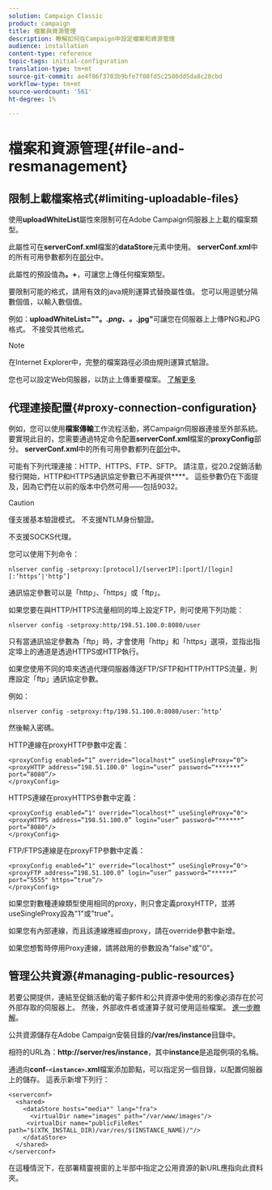 ```yaml
---
solution: Campaign Classic
product: campaign
title: 檔案與資源管理
description: 瞭解如何在Campaign中設定檔案和資源管理
audience: installation
content-type: reference
topic-tags: initial-configuration
translation-type: tm+mt
source-git-commit: ae4f86f3703b9bfe7f08fd5c2580dd5da8c28cbd
workflow-type: tm+mt
source-wordcount: '561'
ht-degree: 1%

---
```


# 檔案和資源管理{#file-and-resmanagement}

## 限制上載檔案格式{#limiting-uploadable-files}

使用&#x200B;**uploadWhiteList**&#x200B;屬性來限制可在Adobe Campaign伺服器上上載的檔案類型。

此屬性可在&#x200B;**serverConf.xml**&#x200B;檔案的&#x200B;**dataStore**&#x200B;元素中使用。 **serverConf.xml**&#x200B;中的所有可用參數都列在[部分](../../installation/using/the-server-configuration-file.md)中。

此屬性的預設值為&#x200B;**。+**，可讓您上傳任何檔案類型。

要限制可能的格式，請用有效的java規則運算式替換屬性值。 您可以用逗號分隔數個值，以輸入數個值。

例如：**uploadWhiteList=&quot;&quot;。*.png、。*.jpg&quot;**&#x200B;可讓您在伺服器上上傳PNG和JPG格式。 不接受其他格式。

>[!NOTE]
>
>在Internet Explorer中，完整的檔案路徑必須由規則運算式驗證。

您也可以設定Web伺服器，以防止上傳重要檔案。 [了解更多](web-server-configuration.md)

## 代理連接配置{#proxy-connection-configuration}

例如，您可以使用&#x200B;**檔案傳輸**&#x200B;工作流程活動，將Campaign伺服器連接至外部系統。 要實現此目的，您需要通過特定命令配置&#x200B;**serverConf.xml**&#x200B;檔案的&#x200B;**proxyConfig**&#x200B;部分。 **serverConf.xml**&#x200B;中的所有可用參數都列在[部分](../../installation/using/the-server-configuration-file.md)中。

可能有下列代理連接：HTTP、HTTPS、FTP、SFTP。 請注意，從20.2促銷活動發行開始，HTTP和HTTPS通訊協定參數已不再提供&#x200B;****。 這些參數仍在下面提及，因為它們在以前的版本中仍然可用——包括9032。

>[!CAUTION]
>
>僅支援基本驗證模式。 不支援NTLM身份驗證。
>
>不支援SOCKS代理。


您可以使用下列命令：

```
nlserver config -setproxy:[protocol]/[serverIP]:[port]/[login][:‘https’|'http’]
```

通訊協定參數可以是「http」、「https」或「ftp」。

如果您要在與HTTP/HTTPS流量相同的埠上設定FTP，則可使用下列功能：

```
nlserver config -setproxy:http/198.51.100.0:8080/user
```

只有當通訊協定參數為「ftp」時，才會使用「http」和「https」選項，並指出指定埠上的通道是透過HTTPS或HTTP執行。

如果您使用不同的埠來透過代理伺服器傳送FTP/SFTP和HTTP/HTTPS流量，則應設定「ftp」通訊協定參數。


例如：

```
nlserver config -setproxy:ftp/198.51.100.0:8080/user:’http’
```

然後輸入密碼。

HTTP連線在proxyHTTP參數中定義：

```
<proxyConfig enabled=“1” override=“localhost*” useSingleProxy=“0”>
<proxyHTTP address=“198.51.100.0" login=“user” password=“*******” port=“8080”/>
</proxyConfig>
```

HTTPS連線在proxyHTTPS參數中定義：

```
<proxyConfig enabled=“1" override=“localhost*” useSingleProxy=“0">
<proxyHTTPS address=“198.51.100.0” login=“user” password=“******” port=“8080"/>
</proxyConfig>
```

FTP/FTPS連線是在proxyFTP參數中定義：

```
<proxyConfig enabled=“1" override=“localhost*” useSingleProxy=“0">
<proxyFTP address=“198.51.100.0” login=“user” password=“******” port=“5555" https=”true”/>
</proxyConfig>
```

如果您對數種連線類型使用相同的proxy，則只會定義proxyHTTP，並將useSingleProxy設為&quot;1&quot;或&quot;true&quot;。

如果您有內部連線，而且該連線應經由proxy，請在override參數中新增。

如果您想暫時停用Proxy連線，請將啟用的參數設為&quot;false&quot;或&quot;0&quot;。

## 管理公共資源{#managing-public-resources}

若要公開提供，連結至促銷活動的電子郵件和公共資源中使用的影像必須存在於可外部存取的伺服器上。 然後，外部收件者或運算子就可使用這些檔案。 [進一步瞭解](../../installation/using/deploying-an-instance.md#managing-public-resources)。

公共資源儲存在Adobe Campaign安裝目錄的&#x200B;**/var/res/instance**&#x200B;目錄中。

相符的URL為：**http://server/res/instance**，其中&#x200B;**instance**&#x200B;是追蹤例項的名稱。

通過向&#x200B;**conf-`<instance>`.xml**&#x200B;檔案添加節點，可以指定另一個目錄，以配置伺服器上的儲存。 這表示新增下列行：

```
<serverconf>
  <shared>
    <dataStore hosts="media*" lang="fra">
      <virtualDir name="images" path="/var/www/images"/>
     <virtualDir name="publicFileRes" path="$(XTK_INSTALL_DIR)/var/res/$(INSTANCE_NAME)/"/>
    </dataStore>
  </shared>
</serverconf>
```

在這種情況下，在部署精靈視窗的上半部中指定之公用資源的新URL應指向此資料夾。
